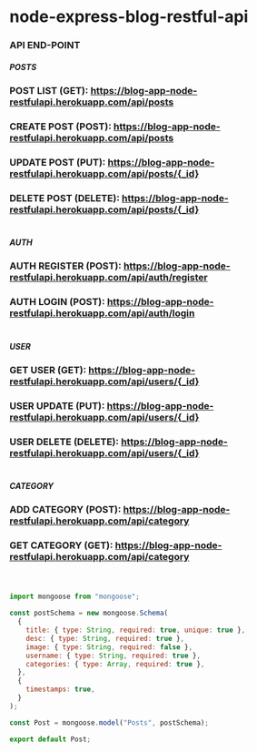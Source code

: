 # node-express-blog-restful-api

### API END-POINT

##### POSTS
### POST LIST (GET): https://blog-app-node-restfulapi.herokuapp.com/api/posts
### CREATE POST (POST): https://blog-app-node-restfulapi.herokuapp.com/api/posts
### UPDATE POST (PUT): https://blog-app-node-restfulapi.herokuapp.com/api/posts/{_id}
### DELETE POST (DELETE): https://blog-app-node-restfulapi.herokuapp.com/api/posts/{_id}
#
#
##### AUTH
### AUTH REGISTER (POST): https://blog-app-node-restfulapi.herokuapp.com/api/auth/register
### AUTH LOGIN (POST): https://blog-app-node-restfulapi.herokuapp.com/api/auth/login
#
#
##### USER
### GET USER (GET): https://blog-app-node-restfulapi.herokuapp.com/api/users/{_id}
### USER UPDATE (PUT): https://blog-app-node-restfulapi.herokuapp.com/api/users/{_id}
### USER DELETE (DELETE): https://blog-app-node-restfulapi.herokuapp.com/api/users/{_id}
#
#
##### CATEGORY
### ADD CATEGORY (POST): https://blog-app-node-restfulapi.herokuapp.com/api/category
### GET CATEGORY (GET): https://blog-app-node-restfulapi.herokuapp.com/api/category
#




```javascript

import mongoose from "mongoose";

const postSchema = new mongoose.Schema(
  {
    title: { type: String, required: true, unique: true },
    desc: { type: String, required: true },
    image: { type: String, required: false },
    username: { type: String, required: true },
    categories: { type: Array, required: true },
  },
  {
    timestamps: true,
  }
);

const Post = mongoose.model("Posts", postSchema);

export default Post;
```

